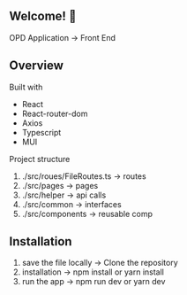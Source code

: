 ## Welcome! 👋

OPD Application -> Front End

## Overview

Built with

- React
- React-router-dom
- Axios
- Typescript
- MUI

Project structure

1. ./src/roues/FileRoutes.ts -> routes
2. ./src/pages -> pages
3. ./src/helper -> api calls
4. ./src/common -> interfaces
5. ./src/components -> reusable comp

## Installation

1. save the file locally -> Clone the repository
2. installation -> npm install or yarn install
3. run the app -> npm run dev or yarn dev
